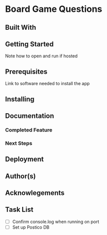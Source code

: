 # Board Game Questions

## Built With

## Getting Started

Note how to open and run if hosted

## Prerequisites

Link to software needed to install the app

## Installing

## Documentation

### Completed Feature

### Next Steps

## Deployment

## Author(s)

## Acknowlegements

## Task List

- [ ] Confirm console.log when running on port
- [ ] Set up Postico DB
